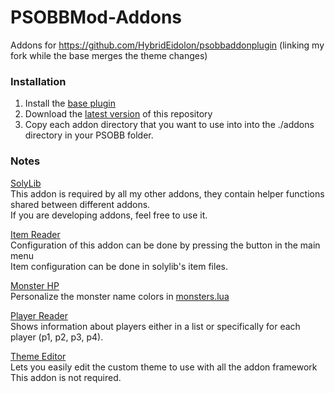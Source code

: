 # PSOBBMod-Addons
Addons for https://github.com/HybridEidolon/psobbaddonplugin (linking my fork while the base merges the theme changes) 

### Installation  
1. Install the [base plugin](https://github.com/HybridEidolon/psobbaddonplugin)
2. Download the [latest version](https://github.com/Solybum/PSOBBMod-Addons/archive/master.zip) of this repository
3. Copy each addon directory that you want to use into into the ./addons directory in your PSOBB folder.

### Notes  
[SolyLib](https://github.com/Solybum/PSOBBMod-Addons/tree/master/solylib)  
This addon is required by all my other addons, they contain helper functions shared between different addons.  
If you are developing addons, feel free to use it.  
  
[Item Reader](https://github.com/Solybum/PSOBBMod-Addons/tree/master/Item%20Reader)  
Configuration of this addon can be done by pressing the button in the main menu  
Item configuration can be done in solylib's item files.  
  
[Monster HP](https://github.com/Solybum/PSOBBMod-Addons/tree/master/Monster%20HP)  
Personalize the monster name colors in [monsters.lua](https://github.com/Solybum/PSOBBMod-Addons/blob/master/Monster%20HP/monsters.lua)  
  
[Player Reader](https://github.com/Solybum/PSOBBMod-Addons/tree/master/Player%20Reader)  
Shows information about players either in a list or specifically for each player (p1, p2, p3, p4).  
  
[Theme Editor](https://github.com/Solybum/PSOBBMod-Addons/tree/master/Theme%20Editor)  
Lets you easily edit the custom theme to use with all the addon framework  
This addon is not required.
